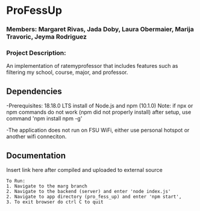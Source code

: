 # ProFessUp

### Members: Margaret Rivas, Jada Doby, Laura Obermaier, Marija Travoric, Jeyma Rodriguez


### Project Description:
An implementation of ratemyprofessor that includes features such as filtering my school, course, major, and professor. 


## Dependencies

-Prerequisites:
    18.18.0 LTS install of Node.js and npm (10.1.0)
    Note: if npx or npm commands do not work (npm did not properly 
    install) after setup, use command 'npm install npm -g' 

-The application does not run on FSU WiFi, either use personal hotspot or another wifi conneciton.

## Documentation
Insert link here after compiled and uploaded to external source

    To Run: 
    1. Navigate to the marg branch
    2. Navigate to the backend (server) and enter 'node index.js'
    2. Navigate to app directory (pro_fess_up) and enter 'npm start',
    3. To exit browser do ctrl C to quit
